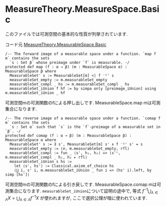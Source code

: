 MeasureTheory.MeasureSpace.Basic
============================================

このファイルでは可測空間の基本的な性質が列挙されています.

コード元
[MeasureTheory.MeasurableSpace.Basic](https://leanprover-community.github.io/mathlib4_docs/Mathlib/MeasureTheory/MeasurableSpace/Basic.html)

``` lean
/-- The forward image of a measurable space under a function. `map f m` contains the sets
  `s : Set β` whose preimage under `f` is measurable. -/
protected def map (f : α → β) (m : MeasurableSpace α) : MeasurableSpace β where
  MeasurableSet' s := MeasurableSet[m] <| f ⁻¹' s
  measurableSet_empty := m.measurableSet_empty
  measurableSet_compl _ hs := m.measurableSet_compl _ hs
  measurableSet_iUnion f hf := by simpa only [preimage_iUnion] using m.measurableSet_iUnion _ hf
```
可測空間mの可測関数のfによる押し出しです. MeasurableSpace.map mは可測集合になります.

``` lean
/-- The reverse image of a measurable space under a function. `comap f m` contains the sets
  `s : Set α` such that `s` is the `f`-preimage of a measurable set in `β`. -/
protected def comap (f : α → β) (m : MeasurableSpace β) : MeasurableSpace α where
  MeasurableSet' s := ∃ s', MeasurableSet[m] s' ∧ f ⁻¹' s' = s
  measurableSet_empty := ⟨∅, m.measurableSet_empty, rfl⟩
  measurableSet_compl := fun _ ⟨s', h₁, h₂⟩ => ⟨s'ᶜ, m.measurableSet_compl _ h₁, h₂ ▸ rfl⟩
  measurableSet_iUnion s hs :=
    let ⟨s', hs'⟩ := Classical.axiom_of_choice hs
    ⟨⋃ i, s' i, m.measurableSet_iUnion _ fun i => (hs' i).left, by simp [hs']⟩
```
可測空間mの可測関数のfによる引き戻しです. MeasurableSpace.comap mは可測集合になります. `measurableSet_iUnion`について証明の途中で, 等式 $f^{-1} \bigcup_{\lambda \in \Lambda} X = \bigcup_{\lambda \in \Lambda} f^{-1} X$ が使われますが, ここで選択公理が暗に使われています.
